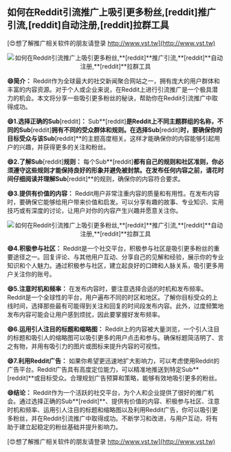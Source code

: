 ## **如何在Reddit引流推广上吸引更多粉丝,**[reddit]**推广引流,**[reddit]**自动注册,**[reddit]**拉群工具**

[😍想了解推广相关软件的朋友请登录 http://www.vst.tw](http://www.vst.tw)

 <center><img src="https://vst.tw/MP4/tuiguang/png/8.png" alt="如何在Reddit引流推广上吸引更多粉丝,**[reddit]**推广引流,**[reddit]**自动注册,**[reddit]**拉群工具"></center>

**😄简介：**
Reddit作为全球最大的社交新闻聚合网站之一，拥有庞大的用户群体和丰富的内容资源。对于个人或企业来说，在Reddit上进行引流推广是一个极具潜力的机会。本文将分享一些吸引更多粉丝的秘诀，帮助你在Reddit引流推广中取得成功。

**😄1.选择正确的Sub**[reddit]**：**
Sub**[reddit]**是Reddit上不同主题群组的名称，不同的Sub**[reddit]**拥有不同的受众群体和规则。在选择Sub**[reddit]**时，要确保你的目标受众与该Sub**[reddit]**的主题高度相关。这样才能确保你的内容能够引起用户的兴趣，并获得更多的关注和粉丝。

**😄2.了解Sub**[reddit]**规则：**
每个Sub**[reddit]**都有自己的规则和社区准则，你必须遵守这些规则才能保持良好的形象并避免被封禁。在发布任何内容之前，请花时间仔细阅读并理解Sub**[reddit]**的规则，确保你的内容符合要求。

**😄3.提供有价值的内容：**
Reddit用户非常注重内容的质量和有用性。在发布内容时，要确保它能够给用户带来价值和启发。可以分享有趣的故事、专业知识、实用技巧或有深度的讨论，让用户对你的内容产生兴趣并愿意关注你。

 <center><img src="https://vst.tw/MP4/tuiguang/png/1.png" alt="如何在Reddit引流推广上吸引更多粉丝,**[reddit]**推广引流,**[reddit]**自动注册,**[reddit]**拉群工具"></center>

**😄4.积极参与社区：**
Reddit是一个社交平台，积极参与社区是吸引更多粉丝的重要途径之一。回复评论、与其他用户互动、分享自己的见解和经验，展示你的专业知识和个人魅力。通过积极参与社区，建立起良好的口碑和人脉关系，吸引更多用户关注你的账号。

**😄5.注意时机和频率：**
在发布内容时，要注意选择合适的时机和发布频率。Reddit是一个全球性的平台，用户遍布不同的时区和地区。了解你目标受众的上线时间，选择那些最有可能得到关注和回复的时间段发布内容。此外，过度频繁地发布内容可能会让用户感到烦扰，因此要掌握好发布频率。

**😄6.运用引人注目的标题和缩略图：**
Reddit上的内容被大量浏览，一个引人注目的标题和吸引人的缩略图可以吸引更多的用户点击和参与。确保标题简洁明了、言之有物，并用有吸引力的图片或图标来提升内容的可视性。

**😄7.利用Reddit广告：**
如果你希望更迅速地扩大影响力，可以考虑使用Reddit的广告平台。Reddit广告具有高度定位能力，可以精准地推送到特定Sub**[reddit]**或目标受众。合理规划广告预算和策略，能够有效地吸引更多的粉丝。

**😄结论：**
Reddit作为一个活跃的社交平台，为个人和企业提供了很好的推广机会。通过选择正确的Sub**[reddit]**、提供有价值的内容、积极参与社区、注意时机和频率、运用引人注目的标题和缩略图以及利用Reddit广告，你可以吸引更多粉丝，并在Reddit引流推广中取得成功。不断学习和改进，与用户互动，将有助于建立起稳定的粉丝基础并提升影响力。

[😍想了解推广相关软件的朋友请登录 http://www.vst.tw](http://www.vst.tw)



